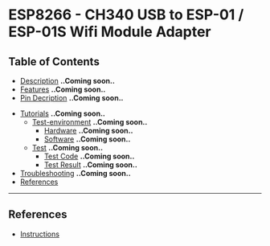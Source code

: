 # ESP8266 - CH340 USB to ESP-01 / ESP-01S Wifi Module Adapter

## Table of Contents

-   [Description](#description) **..Coming soon..**
-   [Features](#features) **..Coming soon..**
-   [Pin Decription](#pin-description) **..Coming soon..**
<!-- -   [Schematic](#schematic) **..Coming soon..** -->
-   [Tutorials](#tutorials) **..Coming soon..**
    -   [Test-environment](#test-environment) **..Coming soon..**
        -   [Hardware](#hardware) **..Coming soon..**
        -   [Software](#software) **..Coming soon..**
    -   [Test](#test) **..Coming soon..**
        -   [Test Code](#test-code) **..Coming soon..**
        -   [Test Result](#test-result) **..Coming soon..**
-   [Troubleshooting](#troubleshooting) **..Coming soon..**
-   [References](#references)

---

## References

-   [Instructions](https://bit.ly/ES0201-ESP01-Adapter)
